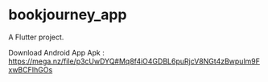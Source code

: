 # bookjourney_app
A Flutter project.

Download Android App Apk : https://mega.nz/file/p3cUwDYQ#Mq8f4iO4GDBL6puRjcV8NGt4zBwpulm9FxwBCFIhGOs